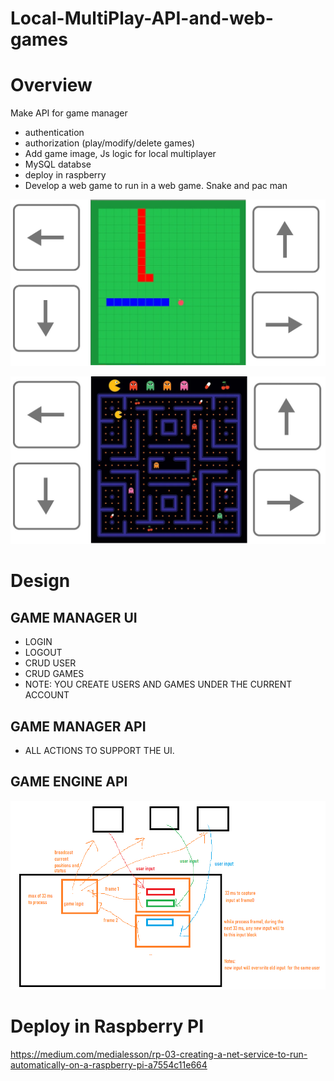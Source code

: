 # Local-MultiPlay-API-and-web-games

# Overview

Make API for game manager 
- authentication
- authorization (play/modify/delete games)
- Add game image, Js logic for local multiplayer
- MySQL databse
- deploy in raspberry
- Develop a web game to run in a web game. Snake and pac man

<p align="center">
  <img src="./img/snakegame.png?raw=true">
</p>

<p align="center">
  <img src="./img/pacmangame.png?raw=true">
</p>

# Design

## GAME MANAGER UI

- LOGIN
- LOGOUT
- CRUD USER
- CRUD GAMES
- NOTE: YOU CREATE USERS AND GAMES UNDER THE CURRENT ACCOUNT

## GAME MANAGER API
- ALL ACTIONS TO SUPPORT THE UI.

## GAME ENGINE API

<p align="center">
  <img src="./img/api_gamedesign.png?raw=true">
</p>

# Deploy in Raspberry PI

https://medium.com/medialesson/rp-03-creating-a-net-service-to-run-automatically-on-a-raspberry-pi-a7554c11e664